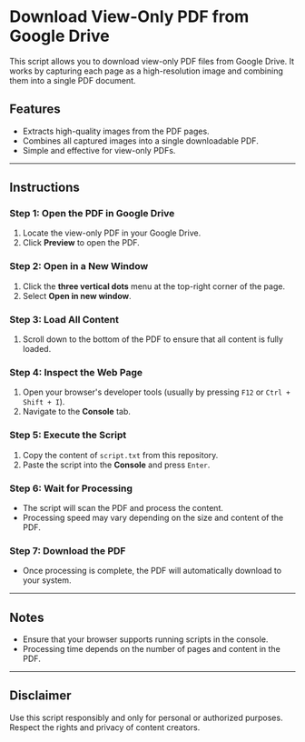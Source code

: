 # Download View-Only PDF from Google Drive

This script allows you to download view-only PDF files from Google Drive. It works by capturing each page as a high-resolution image and combining them into a single PDF document.

## Features
- Extracts high-quality images from the PDF pages.
- Combines all captured images into a single downloadable PDF.
- Simple and effective for view-only PDFs.

---

## Instructions

### Step 1: Open the PDF in Google Drive
1. Locate the view-only PDF in your Google Drive.
2. Click **Preview** to open the PDF.

### Step 2: Open in a New Window
1. Click the **three vertical dots** menu at the top-right corner of the page.
2. Select **Open in new window**.

### Step 3: Load All Content
1. Scroll down to the bottom of the PDF to ensure that all content is fully loaded.

### Step 4: Inspect the Web Page
1. Open your browser's developer tools (usually by pressing `F12` or `Ctrl + Shift + I`).
2. Navigate to the **Console** tab.

### Step 5: Execute the Script
1. Copy the content of `script.txt` from this repository.
2. Paste the script into the **Console** and press `Enter`.

### Step 6: Wait for Processing
- The script will scan the PDF and process the content.
- Processing speed may vary depending on the size and content of the PDF.

### Step 7: Download the PDF
- Once processing is complete, the PDF will automatically download to your system.

---

## Notes
- Ensure that your browser supports running scripts in the console.
- Processing time depends on the number of pages and content in the PDF.

---

## Disclaimer
Use this script responsibly and only for personal or authorized purposes. Respect the rights and privacy of content creators.

